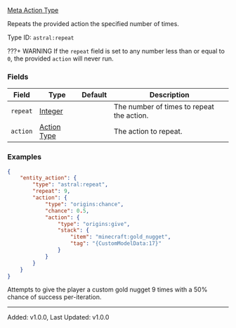[Meta Action Type](https://origins.readthedocs.io/en/1.10.0/types/meta_action_types/)

Repeats the provided action the specified number of times.

Type ID: `astral:repeat`

???+ WARNING
    If the `repeat` field is set to any number less than or equal to `0`, the provided `action` will never run.

### Fields

| Field    | Type                                                                          | Default | Description                               |
| -------- | ----------------------------------------------------------------------------- | ------- | ----------------------------------------- |
| `repeat` | [Integer](https://origins.readthedocs.io/en/1.10.0/types/data_types/integer/) |         | The number of times to repeat the action. |
| `action` | [Action Type](https://origins.readthedocs.io/en/1.10.0/types/action_types/)   |         | The action to repeat.                     |

### Examples

```json
{
    "entity_action": {
        "type": "astral:repeat",
        "repeat": 9,
        "action": {
            "type": "origins:chance",
            "chance": 0.5,
            "action": {
                "type": "origins:give",
                "stack": {
                    "item": "minecraft:gold_nugget",
                    "tag": "{CustomModelData:17}"
                }
            }
        }
    }
}
```

Attempts to give the player a custom gold nugget 9 times with a 50% chance of success per-iteration.

---

Added: v1.0.0, Last Updated: v1.0.0